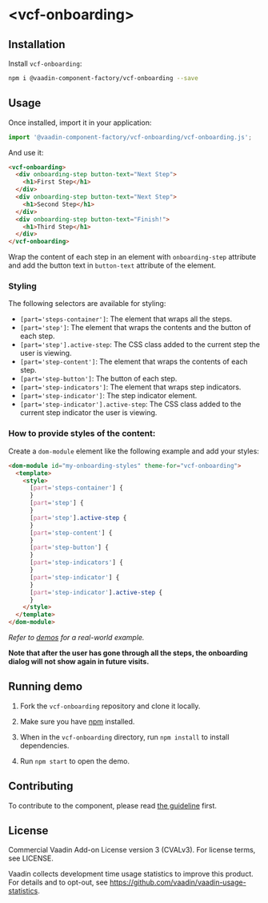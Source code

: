 # &lt;vcf-onboarding&gt;

## Installation

Install `vcf-onboarding`:

```sh
npm i @vaadin-component-factory/vcf-onboarding --save
```

## Usage

Once installed, import it in your application:

```js
import '@vaadin-component-factory/vcf-onboarding/vcf-onboarding.js';
```

And use it:

```html
<vcf-onboarding>
  <div onboarding-step button-text="Next Step">
    <h1>First Step</h1>
  </div>
  <div onboarding-step button-text="Next Step">
    <h1>Second Step</h1>
  </div>
  <div onboarding-step button-text="Finish!">
    <h1>Third Step</h1>
  </div>
</vcf-onboarding>
```

Wrap the content of each step in an element with `onboarding-step` attribute and add the button text in `button-text` attribute of the element.

### Styling

The following selectors are available for styling:

- `[part='steps-container']`: The element that wraps all the steps.
- `[part='step']`: The element that wraps the contents and the button of each step.
- `[part='step'].active-step`: The CSS class added to the current step the user is viewing.
- `[part='step-content']`: The element that wraps the contents of each step.
- `[part='step-button']`: The button of each step.
- `[part='step-indicators']`: The element that wraps step indicators.
- `[part='step-indicator']`: The step indicator element.
- `[part='step-indicator'].active-step`: The CSS class added to the current step indicator the user is viewing.

### How to provide styles of the content:

Create a `dom-module` element like the following example and add your styles:

```html
<dom-module id="my-onboarding-styles" theme-for="vcf-onboarding">
  <template>
    <style>
      [part='steps-container'] {
      }
      [part='step'] {
      }
      [part='step'].active-step {
      }
      [part='step-content'] {
      }
      [part='step-button'] {
      }
      [part='step-indicators'] {
      }
      [part='step-indicator'] {
      }
      [part='step-indicator'].active-step {
      }
    </style>
  </template>
</dom-module>
```

*Refer to [demos](#running-demo) for a real-world example.*

**Note that after the user has gone through all the steps, the onboarding dialog will not show again in future visits.**

## Running demo

1. Fork the `vcf-onboarding` repository and clone it locally.

1. Make sure you have [npm](https://www.npmjs.com/) installed.

1. When in the `vcf-onboarding` directory, run `npm install` to install dependencies.

1. Run `npm start` to open the demo.

## Contributing

To contribute to the component, please read [the guideline](https://github.com/vaadin/vaadin-core/blob/master/CONTRIBUTING.md) first.

## License

Commercial Vaadin Add-on License version 3 (CVALv3). For license terms, see LICENSE.

Vaadin collects development time usage statistics to improve this product. For details and to opt-out, see https://github.com/vaadin/vaadin-usage-statistics.
